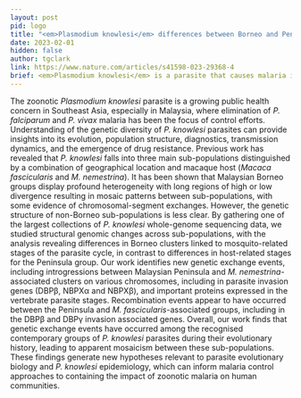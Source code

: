 ```yaml
---
layout: post
pid: logo
title: "<em>Plasmodium knowlesi</em> differences between Borneo and Peninsula"
date: 2023-02-01
hidden: false
author: tgclark
link: https://www.nature.com/articles/s41598-023-29368-4
brief: <em>Plasmodium knowlesi</em> is a parasite that causes malaria in humans and other primates. It is found throughout Southeast Asia, and is the most common cause of human malaria in Malaysia. A published large-scale genomic analysis of <em>Plasmodium knowlesi</em> led by Anna et al. recently confirms that the parasite falls into three main sub-populations distinguished by a combination of geographical location (Borneo, Peninsula) and macaque host (<em>Macaca fascicularis</em> and <em>M. nemestrina</em>). The analysis reveals differences in Borneo clusters linked to mosquito-related stages of the parasite cycle, in contrast to differences in host-related stages for the Peninsula group. The work identifies new genetic exchange events, including introgressions between Malaysian Peninsula and <em>M. nemestrina</em>-associated clusters on various chromosomes.
---
```


The zoonotic <em>Plasmodium knowlesi</em> parasite is a growing public health concern in Southeast Asia, especially in Malaysia, where elimination of <em>P. falciparum</em> and <em>P. vivax</em> malaria has been the focus of control efforts. Understanding of the genetic diversity of <em>P. knowlesi</em> parasites can provide insights into its evolution, population structure, diagnostics, transmission dynamics, and the emergence of drug resistance. Previous work has revealed that <em>P. knowlesi</em> falls into three main sub-populations distinguished by a combination of geographical location and macaque host (<em>Macaca fascicularis</em> and <em>M. nemestrina</em>). It has been shown that Malaysian Borneo groups display profound heterogeneity with long regions of high or low divergence resulting in mosaic patterns between sub-populations, with some evidence of chromosomal-segment exchanges. However, the genetic structure of non-Borneo sub-populations is less clear. By gathering one of the largest collections of <em>P. knowlesi</em> whole-genome sequencing data, we studied structural genomic changes across sub-populations, with the analysis revealing differences in Borneo clusters linked to mosquito-related stages of the parasite cycle, in contrast to differences in host-related stages for the Peninsula group. Our work identifies new genetic exchange events, including introgressions between Malaysian Peninsula and <em>M. nemestrina</em>-associated clusters on various chromosomes, including in parasite invasion genes (DBPβ, NBPXα and NBPXβ), and important proteins expressed in the vertebrate parasite stages. Recombination events appear to have occurred between the Peninsula and <em>M. fascicularis</em>-associated groups, including in the DBPβ and DBPγ invasion associated genes. Overall, our work finds that genetic exchange events have occurred among the recognised contemporary groups of <em>P. knowlesi</em> parasites during their evolutionary history, leading to apparent mosaicism between these sub-populations. These findings generate new hypotheses relevant to parasite evolutionary biology and <em>P. knowlesi</em> epidemiology, which can inform malaria control approaches to containing the impact of zoonotic malaria on human communities.
